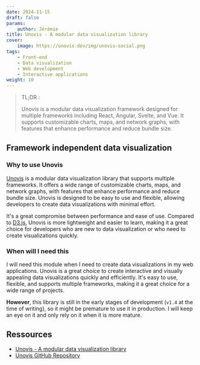 ```yaml
---
date: 2024-11-15
draft: false
params:
    author: Jérémie
title: Unovis - A modular data visualization library
cover:
    image: https://unovis.dev/img/unovis-social.png
tags:
    - Front-end
    - Data visualization
    - Web development
    - Interactive applications
weight: 10
---
```


> TL;DR :
>
> Unovis is a modular data visualization framework designed for multiple frameworks including React, Angular, Svelte, and Vue. It supports customizable charts, maps, and network graphs, with features that enhance performance and reduce bundle size.

## Framework independent data visualization

### Why to use Unovis

[Unovis](https://unovis.dev/) is a modular data visualization library that supports multiple frameworks. It offers a wide range of customizable charts, maps, and network graphs, with features that enhance performance and reduce bundle size. Unovis is designed to be easy to use and flexible, allowing developers to create data visualizations with minimal effort.

It's a great compromise between performance and ease of use. Compared to [D3.js](https://d3js.org/), Unovis is more lightweight and easier to learn, making it a great choice for developers who are new to data visualization or who need to create visualizations quickly.

### When will I need this

I will need this module when I need to create data visualizations in my web applications. Unovis is a great choice to create interactive and visually appealing data visualizations quickly and efficiently. It's easy to use, flexible, and supports multiple frameworks, making it a great choice for a wide range of projects.

**However**, this library is still in the early stages of development (`v1.4` at the time of writing), so it might be premature to use it in production. I will keep an eye on it and only rely on it when it is more mature.

## Ressources

-   [Unovis - A modular data visualization library](https://unovis.dev/)
-   [Unovis GitHub Repository](https://github.com/f5/unovis)

